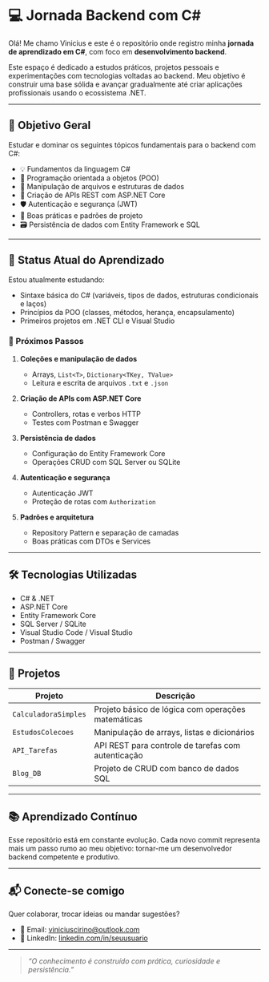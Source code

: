 # 💻 Jornada Backend com C#

Olá! Me chamo Vinicius e este é o repositório onde registro minha **jornada de aprendizado em C#**, com foco em **desenvolvimento backend**.

Este espaço é dedicado a estudos práticos, projetos pessoais e experimentações com tecnologias voltadas ao backend. Meu objetivo é construir uma base sólida e avançar gradualmente até criar aplicações profissionais usando o ecossistema .NET.

---

## 🎯 Objetivo Geral

Estudar e dominar os seguintes tópicos fundamentais para o backend com C#:

- 💡 Fundamentos da linguagem C#
- 🧱 Programação orientada a objetos (POO)
- 📂 Manipulação de arquivos e estruturas de dados
- 🔌 Criação de APIs REST com ASP.NET Core
- 🛡️ Autenticação e segurança (JWT)
- 🧠 Boas práticas e padrões de projeto
- 🗃️ Persistência de dados com Entity Framework e SQL

---

## 🧠 Status Atual do Aprendizado

Estou atualmente estudando:

- Sintaxe básica do C# (variáveis, tipos de dados, estruturas condicionais e laços)
- Princípios da POO (classes, métodos, herança, encapsulamento)
- Primeiros projetos em .NET CLI e Visual Studio

### 🔄 Próximos Passos

1. **Coleções e manipulação de dados**
   - Arrays, `List<T>`, `Dictionary<TKey, TValue>`
   - Leitura e escrita de arquivos `.txt` e `.json`

2. **Criação de APIs com ASP.NET Core**
   - Controllers, rotas e verbos HTTP
   - Testes com Postman e Swagger

3. **Persistência de dados**
   - Configuração do Entity Framework Core
   - Operações CRUD com SQL Server ou SQLite

4. **Autenticação e segurança**
   - Autenticação JWT
   - Proteção de rotas com `Authorization`

5. **Padrões e arquitetura**
   - Repository Pattern e separação de camadas
   - Boas práticas com DTOs e Services

---

## 🛠️ Tecnologias Utilizadas

- C# & .NET
- ASP.NET Core
- Entity Framework Core
- SQL Server / SQLite
- Visual Studio Code / Visual Studio
- Postman / Swagger

---

## 📁 Projetos

| Projeto               | Descrição                                         |
|-----------------------|--------------------------------------------------|
| `CalculadoraSimples`  | Projeto básico de lógica com operações matemáticas |
| `EstudosColecoes`     | Manipulação de arrays, listas e dicionários     |
| `API_Tarefas`         | API REST para controle de tarefas com autenticação |
| `Blog_DB`             | Projeto de CRUD com banco de dados SQL          |

---

## 📚 Aprendizado Contínuo

Esse repositório está em constante evolução. Cada novo commit representa mais um passo rumo ao meu objetivo: tornar-me um desenvolvedor backend competente e produtivo.

---

## 📬 Conecte-se comigo

Quer colaborar, trocar ideias ou mandar sugestões?

- 📧 Email: viniciuscirino@outlook.com
- 🔗 LinkedIn: [linkedin.com/in/seuusuario](https://www.linkedin.com/in/vinicius-cirino-6309a6154)

---

> _“O conhecimento é construído com prática, curiosidade e persistência.”_
